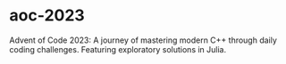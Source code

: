# aoc-2023
Advent of Code 2023: A journey of mastering modern C++ through daily coding challenges. Featuring exploratory solutions in Julia.

